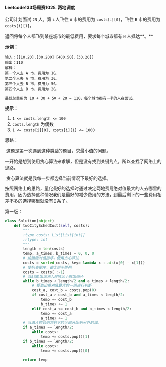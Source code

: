 #### Leetcode133场周赛1029. 两地调度

公司计划面试 `2N` 人。第 `i` 人飞往 `A` 市的费用为 `costs[i][0]`，飞往 `B` 市的费用为 `costs[i][1]`。

返回将每个人都飞到某座城市的最低费用，要求每个城市都有 `N` 人抵达**。**

 

**示例：**

```
输入：[[10,20],[30,200],[400,50],[30,20]]
输出：110
解释：
第一个人去 A 市，费用为 10。
第二个人去 A 市，费用为 30。
第三个人去 B 市，费用为 50。
第四个人去 B 市，费用为 20。

最低总费用为 10 + 30 + 50 + 20 = 110，每个城市都有一半的人在面试。
```

 

**提示：**

1. `1 <= costs.length <= 100`
2. `costs.length` 为偶数
3. `1 <= costs[i][0], costs[i][1] <= 1000`

思路：

​	这题是第一次遇到这种类型的题目，求最小值的问题。

​	一开始是想到使用贪心算法来求解，但是没有找到关键的点，所以查找了网络上的思路。

​	贪心算法就是我每一步都选择当前情况下最好的选择。

​	按照网络上的思路，量化最好的选择时通过决定两地费用绝对值最大的人去哪里的费用，因为选择这种情况我们是最好的减少费用的方法，到最后剩下的一些费用相差不多的选择哪里就没有关系了。

第一版：

```python
class Solution(object):
    def twoCitySchedCost(self, costs):
        """
        :type costs: List[List[int]]
        :rtype: int
        """
        length = len(costs)
        temp, a_times, b_times = 0, 0, 0
        # 按照绝对值排序，使用贪心算法
        costs = sorted(costs, key= lambda x : abs(x[0] - x[1]))
        # 使列表倒序，由大到小排列
        costs = costs[::-1]
        # 当a或b出现满人的情况下跳出循环
        while b_times < length/2 and a_times < length/2:
            # 提取出绝对值最大的一组进行判断
            cost_a, cost_b = costs.pop(0)
            if cost_a > cost_b and a_times < length/2:
                temp += cost_b
                b_times += 1
            elif cost_a <= cost_b and b_times < length/2:
                temp += cost_a
                a_times += 1
        # 当满人的话则将剩下的全部分配到另外的城。
        if a_times == length/2:
            while costs:
                temp += costs.pop()[1]
        if b_times == length/2:
            while costs:
                temp += costs.pop()[0]

        return temp
```

